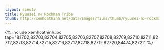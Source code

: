 ```yaml
---
layout: sieutv
title: Ryuusei no Rockman Tribe
thumb: http://xemhoathinh.net/data/images/films/thumb/ryuusei-no-rockman-tribe-ryuusei-no-rockman-tribe-2012.jpg
---
```

{% include xemhoathinh_bo tap="82702,82703,82704,82705,82706,82707,82708,82709,82710,82711,82712,82713,82714,82715,82716,82717,82718,82719,82720,84474,82721" %} 
